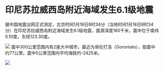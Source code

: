 # 印尼苏拉威西岛附近海域发生6.1级地震

据中国地震台网正式测定，北京时间1月18日8时34分（当地时间1月18日8时34分）在印尼苏拉威西岛附近海域发生6.1级地震，震源深度160千米，震中位于南纬0.10度，东经123.30度。

![](https://inews.gtimg.com/newsapp_bt/0/15616320653/1000)
震中300公里范围内有2座大中城市，最近为哥伦打洛（Gorontalo），距震中约77公里。震中5公里范围内平均海拔约-2425米。

![](https://inews.gtimg.com/newsapp_bt/0/15616320654/1000)

